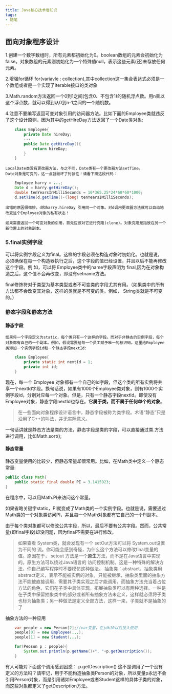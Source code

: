 ```yaml
---
title: Java核心技术卷知识
tags:
- 随笔
---
```

## 面向对象程序设计
1.创建一个数字数组时，所有元素都初始化为0。boolean数组的元素会初始化为false。对象数组的元素则初始化为一个特殊值null，表示这些元素(还)未存放任何元素。

2.增强for循环 for(variavle : collection),其中collection这一集合表达式必须是一个数组或者是一个实现了Iterable接口的类对象

3.Math.random方法返回一个0到1之间(包含0、不包含1)的随机浮点数。用n乘以这个浮点数，就可以得到从0到n-1之间的一个随机数。

4.注意不要编写返回可变对象引用的访问器方法。比如下面的Employee类就违反了这个设计原则，因为其中的getHireDay方法返回了一个Date类对象:

```java
    class Employee{
        private Date hireDay;
        ···
        public Date getHireDay(){
            return hireDay;
        }
    }
```
    LocalDate类没有更改器方法，与之不同，Date类有一个更改器方法setTime。
    Date对象是可变的，这一点就破坏了封装性！请看下面这段代码：
```java
    Employee harry = ...;
    Date d = harry.getHireDay();
    double tenYearsInMilliSeconds = 10*365.25*24*60*60*1000;
    d.setTime(d.getTime()-(long) tenYearsIMilliSeconds);
```
    出错的原因很微妙。d和harry.hireDay 引用同一个对象。对d调用更改器方法就可以自动地改变这个Employee对象的私有状态！

    如果需要返回一个可变对象的引用，首先应该对它进行克隆(clone)。对象克隆是指放在另一个新位置上的对象副本。
### 5.final实例字段
可以将实例字段定义为final。这样的字段必须在构造对象时初始化。也就是说，必须确保在每一个构造器执行之后，这个字段的值已经设置，并且以后不能再修改这个字段。例
如，可以将 Employee类中的name字段声明为 final,因为在对象构造之后，这个值不会再改变，即没有setname方法。

final修饰符对于类型为基本类型或者不可变类的字段尤其有用。（如果类中的所有方法都不会改变其对象，这样的类就是不可变的类。例如， String类就是不可变的。）
### 静态字段和静态方法
#### 静态字段

    如果将一个字段定义为static，每个类只有一个这样的字段。而对于非静态的实例字段，每个对象都有自己的一个副本。例如，假设需要给每一个员工赋予唯一的标识码。这里给Employee类添加一个实例字段id和一个静态字段nextId:

```java
    class Employee{
        private static int nextId = 1;
        private int id;
    }
```
现在，每一个 Employee 对象都有一个自己的id字段，但这个类的所有实例将共享一个nextId字段。换句话说，如果有1000个Employee类对象，则有1000个实例字段id，分别对应每一个对象。但是，只有一个静态字段nextId。即使没有Employee对象，静态字段nextId也存在。**它属于类，而不属于任何单个的对象**。
> 在一些面向对象程序设计语言中，静态字段被称为类字段。术语“静态”只是沿用了C++的叫法，并无实际意义。

一句话讲就是静态方法是类的方法，静态字段是类的字段，可以直接通过类.方法进行调用，比如Math.sort();
#### 静态常量
静态变量使用的比较少，但静态常量却很常用。比如，在Math类中定义一个静态常量:
```java
public class Math{
    public static final double PI = 3.1415923;
}
```
在程序中，可以用Math.PI来访问这个常量。

如果省略关键字static，PI就变成了Math类的一个实例字段。也就是说，需要通过Math类的一个对象类访问PI，并且每一个Math对象都有它自己的一个PI副本。

由于每个类对象都可以修改公共字段，所以，最后不要有公共字段。然而，公共常量(即final字段)却没问题，因为final不需要在进行修改。

>如果查看 System类，就会发现有一个 setOut方法可以将 System.out设置为不同的
流。你可能会感到奇怪，为什么这个方法可以修改final变量的值。原因在于， setout
方法是一个**原生**方法，而不是在Java语言中实现的。原生方法可以绕过Java语言的
访问控制机制。这是一种特殊的解决方法，你自己编写程序时不要模仿这种做法。
抽象类：abstract，抽象类用abstract定义，表示不能被实例的对象，只能被继承，抽象类里面的抽象方法不能被直接调用，需要其子类实现之后才能调用，而抽象方法充当着占位方法的角色，它们在子类中具体实现，拓展抽象类可以有两种选择。一种是在子类中保留抽象类中的部分或者所有抽象方法未定义，这样就必须将子类也标为抽象类；另一种做法是定义全部方法，这样一来，子类就不是抽象的了

抽象方法的一种应用
```java
    var people = new Person[2];//var变量，在jdk10以后投入使用
    people[0] = new Employee(...);
    people[1] = new Student(...);

    for(Peoson p : people){
        System.out.println(p.getName()+", "+p.getDescription());
    }
```
有人可能对下面这个调用感到困惑：
p.getDescription()
这不是调用了一个没有定义的方法吗？请牢记，用于不能构造抽象类Person的对象，所以变量p永远不会引用Person对象，而是引用诸如Employee或者Student这样的具体子类的对象，而这些对象都定义了getDescription方法。